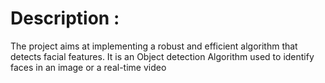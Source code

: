 <h1>Description :</h1> 
The project aims at implementing a robust and efficient algorithm that detects facial features. 
It is an Object detection Algorithm used to identify faces in an image or a real-time video
